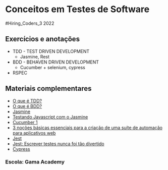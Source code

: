 # Conceitos em Testes de Software

#Hiring_Coders_3 2022

## Exercícios e anotações

- TDD - TEST DRIVEN DEVELOPMENT
    - Jasmine, Rest
- BDD - BEHAVEN DRIVEN DEVELOPMENT
    - Cucumber + selenium, cypress 
- RSPEC

## Materiais complementares

- [O que é TDD?](https://www.digite.com/pt-br/agile/desenvolvimento-orientado-a-testes-tdd/)
- [O que é BDD?](https://zoop.com.br/blog/gestao/o-que-e-bdd-como-implementar/)
- [Jasmine](https://jasmine.github.io/)
- [Testando Javascript com o Jasmine](https://medium.com/jaguaribetech/testando-seu-c%C3%B3digo-javascript-com-jasmine-232e28e86071)
- [Cucumber 1](https://cucumber.io/)
- [3 noções básicas essenciais para a criação de uma suíte de automação para aplicativos web](https://www.thoughtworks.com/pt-br/insights/blog/3-essential-basics-setting-automation-suite-web-apps)
- [Jest](https://jestjs.io/)
- [Jest: Escrever testes nunca foi tão divertido](https://oieduardorabelo.medium.com/jest-escrever-testes-nunca-foi-t%C3%A3o-divertido-5f0e1950ba10)
- [Cypress](https://www.cypress.io/)


### Escola: Gama Academy
